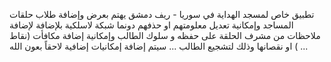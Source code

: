 تطبيق خاص لمسجد الهداية في سوريا - ريف دمشق 
يهتم بعرض وإضافة طلاب حلقات المساجد 
وإمكانية تعديل معلومتهم او حذفهم دونما شبكة لاسلكية
بلإضافة لإضافة ملاحظات من مشرف الحلقة على حفظه و سلوك الطالب 
وإمكانية إضافة مكافأت (نقاط ) او نقصانها وذلك لتشجيع الطالب ...
سيتم إضافة إمكانيات إضافية لاحقاً بعون الله ...
